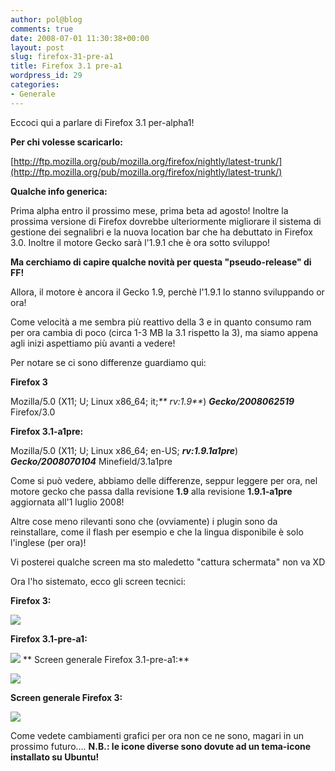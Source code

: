 ```yaml
---
author: pol@blog
comments: true
date: 2008-07-01 11:30:38+00:00
layout: post
slug: firefox-31-pre-a1
title: Firefox 3.1 pre-a1
wordpress_id: 29
categories:
- Generale
---
```


Eccoci qui a parlare di Firefox 3.1 per-alpha1!

**Per chi volesse scaricarlo:**

[http://ftp.mozilla.org/pub/mozilla.org/firefox/nightly/latest-trunk/](http://ftp.mozilla.org/pub/mozilla.org/firefox/nightly/latest-trunk/)

**Qualche info generica:**

Prima alpha entro il prossimo mese, prima beta ad agosto! Inoltre la prossima versione di Firefox dovrebbe ulteriormente migliorare il sistema di gestione dei segnalibri e la nuova location bar che ha debuttato in Firefox 3.0. Inoltre il motore Gecko sarà l'1.9.1 che è ora sotto sviluppo!

**Ma cerchiamo di capire qualche novità per questa "pseudo-release" di FF!**

Allora, il motore è ancora il Gecko 1.9, perchè l'1.9.1 lo stanno sviluppando or ora!

Come velocità a me sembra più reattivo della 3 e in quanto consumo ram per ora cambia di poco (circa 1-3 MB la 3.1 rispetto la 3), ma siamo appena agli inizi aspettiamo più avanti a vedere!

Per notare se ci sono differenze guardiamo qui:

**Firefox 3**

Mozilla/5.0 (X11; U; Linux x86_64; it;_** rv:1.9**_) _**Gecko/2008062519**_ Firefox/3.0

**Firefox 3.1-a1pre:**

Mozilla/5.0 (X11; U; Linux x86_64; en-US; **_rv:1.9.1a1pre_**) **_Gecko/2008070104_** Minefield/3.1a1pre

Come si può vedere, abbiamo delle differenze, seppur leggere per ora, nel motore gecko che passa dalla revisione **1.9** alla revisione **1.9.1-a1pre** aggiornata all'1 luglio 2008!

Altre cose meno rilevanti sono che (ovviamente) i plugin sono da reinstallare, come il flash per esempio e che la lingua disponibile è solo l'inglese (per ora)!

Vi posterei qualche screen ma sto maledetto "cattura schermata" non va XD

Ora l'ho sistemato, ecco gli screen tecnici:

**Firefox 3:**

[![](http://www.allfreeportal.com/imghost/thumbs/200371FF3.jpeg)](http://www.allfreeportal.com/imghost/viewer.php?id=200371FF3.jpeg)

**Firefox 3.1-pre-a1:**

[![](http://www.allfreeportal.com/imghost/thumbs/791985FF31-a1.jpeg)](http://www.allfreeportal.com/imghost/viewer.php?id=791985FF31-a1.jpeg)
**
Screen generale Firefox 3.1-pre-a1:**

[![](http://www.allfreeportal.com/imghost/thumbs/851835FF.png)](http://www.allfreeportal.com/imghost/viewer.php?id=851835FF.png)

**Screen generale Firefox 3:**

[![](http://www.allfreeportal.com/imghost/thumbs/493364FF3.png)](http://www.allfreeportal.com/imghost/viewer.php?id=493364FF3.png)

Come vedete cambiamenti grafici per ora non ce ne sono, magari in un prossimo futuro....
**N.B.: le icone diverse sono dovute ad un tema-icone installato su Ubuntu!**
